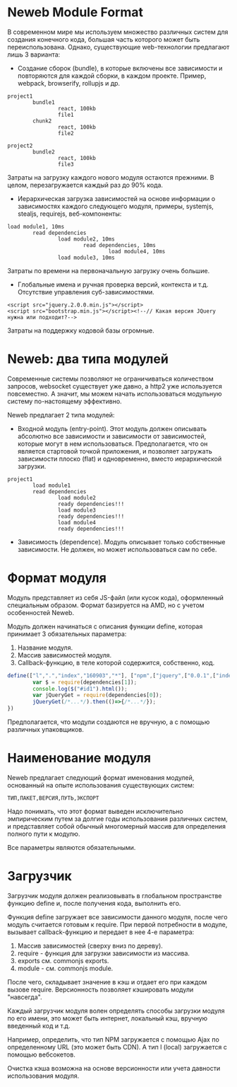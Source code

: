 # Neweb Module Format

В современном мире мы используем множество различных систем для создания конечного кода, большая часть которого может быть переиспользована. Однако, существующие web-технологии предлагают лишь 3 варианта:

* Создание сборок (bundle), в которые включены все зависимости и повторяются для каждой сборки, в каждом проекте. Пример, webpack, browserify, rollupjs и др.
```
project1
        bundle1
                react, 100kb
                file1
        chunk2
                react, 100kb
                file2

project2
        bundle2
                react, 100kb
                file3
```
                
Затраты на загрузку каждого нового модуля остаются прежними. В целом, перезагружается каждый раз до 90% кода.

* Иерархическая загрузка зависимостей на основе информации о зависимостях каждого следующего модуля, примеры, systemjs, stealjs, requirejs, веб-компоненты:

```
load module1, 10ms
        read dependencies
                load module2, 10ms
                        read dependencies, 10ms
                                load module4, 10ms
                load module3, 10ms
```

Затраты по времени на первоначальную загрузку очень большие.

* Глобальные имена и ручная проверка версий, контекста и т.д. Отсутствие управления суб-зависимостями.

```
<script src="jquery.2.0.0.min.js"></script>
<script src="bootstrap.min.js"></script><!--// Какая версия JQuery нужна или подходит?-->
```

Затраты на поддержку кодовой базы огромные.

# Neweb: два типа модулей

Современные системы позволяют не ограничиваться количеством запросов, websocket существует уже давно, а http2 уже используется повсеместно. А значит, мы можем начать использоваться модульную систему по-настоящему эффективно.

Neweb предлагает 2 типа модулей:

* Входной модуль (entry-point). Этот модуль должен описывать абсолютно все зависимости и зависимости от зависимостей, которые могут в нем использоваться. Предполагается, что он является стартовой точкой приложения, и позволяет загружать зависимости плоско (flat) и одновременно, вместо иерархической загрузки.

```
project1
        load module1
        read dependencies
                load module2
                ready dependencies!!!
                load module3
                ready dependencies!!!
                load module4
                ready dependencies!!!
```

* Зависимость (dependence). Модуль описывает только собственные зависимости. Не должен, но может использоваться сам по себе.

# Формат модуля

Модуль представляет из себя JS-файл (или кусок кода), оформленный специальным образом. Формат базируется на AMD, но с учетом особенностей Neweb.

Модуль должен начинаться с описания функции define, которая принимает 3 обязательных параметра:

1. Название модуля.
2. Массив зависимостей модуля.
3. Callback-функцию, в теле которой содержится, собственно, код.
```javascript
define(["l",".","index","160903","*"], ["npm",["jquery",["0.0.1",["index",["ajax", "default"]]]]], function(dependencies, require, exports, module){
        var $ = require(dependencies[1]);
        console.log($("#id1").html());
        var jQueryGet = require(dependencies[0]);
        jQueryGet(/*...*/).then(()=>{/*...*/});
})
```    
Предполагается, что модули создаются не вручную, а с помощью различных упаковщиков.

# Наименование модуля

 Neweb предлагает следующий формат именования модулей, основанный на опыте использования существующих систем:

`ТИП,ПАКЕТ,ВЕРСИЯ,ПУТЬ,ЭКСПОРТ`

Надо понимать, что этот формат выведен исключительно эмпирическим путем за долгие годы использования различных систем, и представляет собой обычный многомерный массив для определения полного пути к модулю.

Все параметры являются обязательными.

# Загрузчик

Загрузчик модуля должен реализовывать в глобальном пространстве функцию define и, после получения кода, выполнить его.

Функция define загружает все зависимости данного модуля, после чего модуль считается готовым к require. При первой потребности в модуле, вызывает callback-функцию и передает в нее 4-е параметра:

1. Массив зависимостей (сверху вниз по дереву).
2. require - функция для загрузки зависимости из массива.
3. exports  см. commonjs exports.
4. module - см. commonjs module.

После чего, складывает значение в кэш и отдает его при каждом вызове require. Версионность позволяет кэшировать модули "навсегда". 

Каждый загрузчик модуля волен определять способы загрузки модуля по его имени, это может быть интернет, локальный кэш, вручную введенный код и т.д.

Например, определить, что тип NPM загружается с помощью Ajax по определенному URL (это может быть CDN).
А тип l (local) загружается с помощью вебсокетов.

Очистка кэша возможна на основе версионности или учета давности использования модуля.

